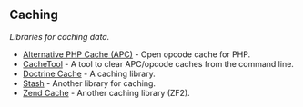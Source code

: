 ## Caching
*Libraries for caching data.*
* [Alternative PHP Cache (APC)](http://www.php.net/manual/en/book.apc.php) - Open opcode cache for PHP.
* [CacheTool](https://github.com/gordalina/cachetool) - A tool to clear APC/opcode caches from the command line.
* [Doctrine Cache](https://github.com/doctrine/cache) - A caching library.
* [Stash](https://github.com/tedivm/Stash) - Another library for caching.
* [Zend Cache](https://github.com/zendframework/zend-cache) - Another caching library (ZF2).
